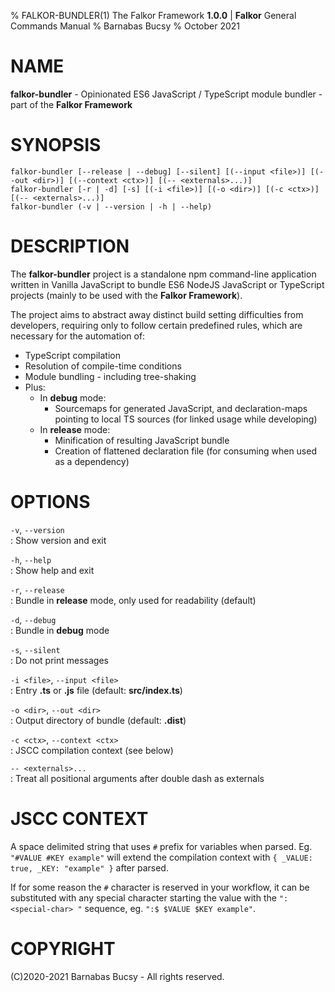 % FALKOR-BUNDLER(1) The Falkor Framework **1.0.0** | **Falkor** General Commands Manual % Barnabas Bucsy % October 2021

# NAME

**falkor-bundler** - Opinionated ES6 JavaScript / TypeScript module bundler - part of the **Falkor Framework**

# SYNOPSIS

```
falkor-bundler [--release | --debug] [--silent] [(--input <file>)] [(--out <dir>)] [(--context <ctx>)] [(-- <externals>...)]
falkor-bundler [-r | -d] [-s] [(-i <file>)] [(-o <dir>)] [(-c <ctx>)] [(-- <externals>...)]
falkor-bundler (-v | --version | -h | --help)
```

# DESCRIPTION

The **falkor-bundler** project is a standalone npm command-line application written in Vanilla JavaScript to bundle ES6 NodeJS JavaScript or TypeScript projects (mainly to be used with the **Falkor Framework**).

The project aims to abstract away distinct build setting difficulties from developers, requiring only to follow certain predefined rules, which are necessary for the automation of:

-   TypeScript compilation
-   Resolution of compile-time conditions
-   Module bundling - including tree-shaking
-   Plus:
    -   In **debug** mode:
        -   Sourcemaps for generated JavaScript, and declaration-maps pointing to local TS sources (for linked usage while developing)
    -   In **release** mode:
        -   Minification of resulting JavaScript bundle
        -   Creation of flattened declaration file (for consuming when used as a dependency)

# OPTIONS

`-v`, `--version`  
: Show version and exit

`-h`, `--help`  
: Show help and exit

`-r`, `--release`  
: Bundle in **release** mode, only used for readability (default)

`-d`, `--debug`  
: Bundle in **debug** mode

`-s`, `--silent`  
: Do not print messages

`-i <file>`, `--input <file>`  
: Entry **.ts** or **.js** file (default: **src/index.ts**)

`-o <dir>`, `--out <dir>`  
: Output directory of bundle (default: **.dist**)

`-c <ctx>`, `--context <ctx>`  
: JSCC compilation context (see below)

`-- <externals>...`  
: Treat all positional arguments after double dash as externals

# JSCC CONTEXT

A space delimited string that uses `#` prefix for variables when parsed. Eg. `"#VALUE #KEY example"` will extend the compilation context with `{ _VALUE: true, _KEY: "example" }` after parsed.

If for some reason the `#` character is reserved in your workflow, it can be substituted with any special character starting the value with the `":<special-char> "` sequence, eg. `":$ $VALUE $KEY example"`.

# COPYRIGHT

(C)2020-2021 Barnabas Bucsy - All rights reserved.
